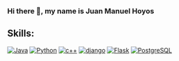 ### Hi there 👋, my name is Juan Manuel Hoyos
## Skills:
[![Java](https://img.shields.io/badge/Java-007396?style=for-the-badge&logo=java&logoColor=white&labelColor=101010)]()
[![Python](https://img.shields.io/badge/Python-F7DF1E?style=for-the-badge&logo=Python&logoColor=white&labelColor=101010)]()
[![c++](https://img.shields.io/badge/c++-F7DF1E?style=for-the-badge&logo=c++&logoColor=white&labelColor=101010)]()
[![django](https://img.shields.io/badge/django-268049?style=for-the-badge&logo=django&logoColor=white&labelColor=101010)]()
[![Flask](https://img.shields.io/badge/Flask-f8f1f1?style=for-the-badge&logo=Flask&logoColor=white&labelColor=101010)]()
[![PostgreSQL](https://img.shields.io/badge/PostgreSQL-2271b3?style=for-the-badge&logo=PostgreSQL&logoColor=white&labelColor=101010)]()
